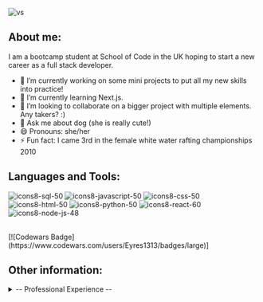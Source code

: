 

![vs](https://github.com/Eyres1313/Eyres1313/assets/133891699/2f31490b-bcc4-43be-b128-469b52401f70)


<h2>About me:</h2>

I am a bootcamp student at School of Code in the UK hoping to start a new career as a full stack developer.
- 🔭 I’m currently working on some mini projects to put all my new skills into practice!
- 🌱 I’m currently learning Next.js.
- 👯 I’m looking to collaborate on a bigger project with multiple elements. Any takers? :) 
- 💬 Ask me about dog (she is really cute!)
- 😄 Pronouns: she/her
- ⚡ Fun fact: I came 3rd in the female white water rafting championships 2010
  <br>
<h2>Languages and Tools:</h2>

![icons8-sql-50](https://github.com/Eyres1313/Eyres1313/assets/133891699/8851125d-5194-42c7-9efc-748b0c656efe)
![icons8-javascript-50](https://github.com/Eyres1313/Eyres1313/assets/133891699/709bb793-06fd-4370-8a3d-920cc22e12d2)
![icons8-css-50](https://github.com/Eyres1313/Eyres1313/assets/133891699/54d82dab-1ded-4626-ae6c-f866360ea1fc)
![icons8-html-50](https://github.com/Eyres1313/Eyres1313/assets/133891699/757e6ff0-5135-44fe-a513-8fd505e14653)
![icons8-python-50](https://github.com/Eyres1313/Eyres1313/assets/133891699/5448bd6d-3a7f-421a-88dd-29fa6cad844f)
![icons8-react-60](https://github.com/Eyres1313/Eyres1313/assets/133891699/c4dfbc37-44c1-4592-9682-7ca2ca7c5d50)
![icons8-node-js-48](https://github.com/Eyres1313/Eyres1313/assets/133891699/756c6eb5-5aee-4fbc-95db-0099bc6c6a84)

<br>
[![Codewars Badge](https://www.codewars.com/users/Eyres1313/badges/large)]


<h2>Other information:</h2>

<details>
 <summary>-- Professional Experience --</summary>
  
 <h2>School of Code Bootcamp</h2>
- Team Collaboration: Proven experience in collaborating and communicating within agile teams, participating in pair programming, effectively communicating to solve problems and deliver products, demoing to industry experts<br>
- Problem Solving: Analysed complex problems and effectively broke them down into small manageable chunks of work while planning the workflow thoroughly before coding<br>
- Technical Skills: Proficient in modern programming languages such as JavaScript, TypeScript, Python, and experienced in full-stack development with technologies like Node, Express, React, Thunderclient and PostgreSQL<br>
- Automated Testing: Demonstrated ability to build and maintain comprehensive, reliable automated tests for both UI and API, actively contributing to the improvement of test frameworks and automation suites<br>
- Source Control: Proficient in the use of Git/GitHub to track changes, branch, merge, set issues and milestones<br>
-Project Tech Ti-Tens - Quick access revision tool made for boot campers on the go! <br>

<h2>Early Years Foundation Stage Leader</h2>
- Leader of the Early Years Team - collaboratively planned, taught and assessed students <br>
- Implemented the new Early Years Curriculum including breaking down complex statutory information into a simplified and digestible format<br>
- Effectively communicated daily with a diverse range of stakeholders such as parents, colleagues and other professionals <br>
- Led my team, newly qualified staff and student teachers with transformational leadership practices including coaching and mentoring to meet teacher standards<br>
- Collected, analysed and evaluated complex data from quantitative and qualitative data sources to make informed decisions against departmental action plans as well as delivering timely reports on such findings to senior managers<br>
- Responsible for leading Mathematics and Computing school wide <br>
 </details>
